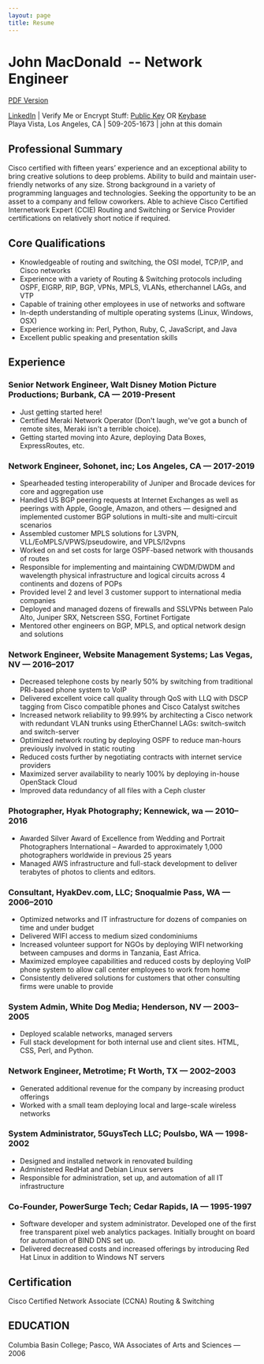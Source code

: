 ```yaml
---
layout: page
title: Resume
---
```

# John MacDonald  -- Network Engineer

[PDF Version](/assets/files/john-macdonald-resume.pdf)

[LinkedIn](http://www.linkedin.com/in/jmacego "Connecting Professionals") \| Verify Me or Encrypt Stuff: [Public Key](/pubkey "GPG Public Key") OR [Keybase](https://keybase.io/jmacego "Secure Communications Platform")  
Playa Vista, Los Angeles, CA  \|  509-205-1673  \|  john at this domain

## Professional Summary
Cisco certified with fifteen years’ experience and an exceptional ability to bring creative solutions to deep problems. Ability to build and maintain user-friendly networks of any size. Strong background in a variety of programming languages and technologies. Seeking the opportunity to be an asset to a company and fellow coworkers. Able to achieve Cisco Certified Internetwork Expert (CCIE) Routing and Switching or Service Provider certifications on relatively short notice if required.

## Core Qualifications
* Knowledgeable of routing and switching, the OSI model, TCP/IP, and Cisco networks
* Experience with a variety of Routing & Switching protocols including OSPF, EIGRP, RIP, BGP, VPNs, MPLS, VLANs, etherchannel LAGs, and VTP
* Capable of training other employees in use of networks and software
* In-depth understanding of multiple operating systems (Linux, Windows, OSX)
* Experience working in: Perl, Python, Ruby, C, JavaScript, and Java
* Excellent public speaking and presentation skills

## Experience

### Senior Network Engineer, Walt Disney Motion Picture Productions; Burbank, CA — 2019-Present
* Just getting started here!
* Certified Meraki Network Operator (Don't laugh, we've got a bunch of remote sites, Meraki isn't a terrible choice).
* Getting started moving into Azure, deploying Data Boxes, ExpressRoutes, etc.

### Network Engineer, Sohonet, inc; Los Angeles, CA — 2017-2019
* Spearheaded testing interoperability of Juniper and Brocade devices for core and aggregation use
* Handled US BGP peering requests at Internet Exchanges as well as peerings with Apple, Google, Amazon, and others — designed and implemented customer BGP solutions in multi-site and multi-circuit scenarios
* Assembled customer MPLS solutions for L3VPN, VLL/EoMPLS/VPWS/pseudowire, and VPLS/l2vpns
* Worked on and set costs for large OSPF-based network with thousands of routes
* Responsible for implementing and maintaining CWDM/DWDM and wavelength physical infrastructure and logical circuits across 4 continents and dozens of POPs
* Provided level 2 and level 3 customer support to international media companies
* Deployed and managed dozens of firewalls and SSLVPNs between Palo Alto, Juniper SRX, Netscreen SSG, Fortinet Fortigate
* Mentored other engineers on BGP, MPLS, and optical network design and solutions

### Network Engineer, Website Management Systems; Las Vegas, NV — 2016–2017
* Decreased telephone costs by nearly 50% by switching from traditional PRI-based phone system to VoIP
* Delivered excellent voice call quality through QoS with LLQ with DSCP tagging from Cisco compatible phones and Cisco Catalyst switches
* Increased network reliability to 99.99% by architecting a Cisco network with redundant VLAN trunks using EtherChannel LAGs: switch-switch and switch-server
* Optimized network routing by deploying OSPF to reduce man-hours previously involved in static routing
* Reduced costs further by negotiating contracts with internet service providers
* Maximized server availability to nearly 100% by deploying in-house OpenStack Cloud
* Improved data redundancy of all files with a Ceph cluster


### Photographer, Hyak Photography; Kennewick, wa — 2010–2016
* Awarded Silver Award of Excellence from Wedding and Portrait Photographers International – Awarded to approximately 1,000 photographers worldwide in previous 25 years
* Managed AWS infrastructure and full-stack development to deliver terabytes of photos to clients and editors.



### Consultant, HyakDev.com, LLC; Snoqualmie Pass, WA — 2006–2010
* Optimized networks and IT infrastructure for dozens of companies on time and under budget
* Delivered WIFI access to medium sized condominiums
* Increased volunteer support for NGOs by deploying WIFI networking between campuses and dorms in Tanzania, East Africa.
* Maximized employee capabilities and reduced costs by deploying VoIP phone system to allow call center employees to work from home
* Consistently delivered solutions for customers that other consulting firms were unable to provide

### System Admin, White Dog Media; Henderson, NV — 2003–2005
* Deployed scalable networks, managed servers
* Full stack development for both internal use and client sites. HTML, CSS, Perl, and Python.


### Network Engineer, Metrotime; Ft Worth, TX — 2002–2003
* Generated additional revenue for the company by increasing product offerings
* Worked with a small team deploying local and large-scale wireless networks


### System Administrator, 5GuysTech LLC; Poulsbo, WA — 1998-2002
* Designed and installed network in renovated building
* Administered RedHat and Debian Linux servers
* Responsible for administration, set up, and automation of all IT infrastructure


### Co-Founder, PowerSurge Tech; Cedar Rapids, IA — 1995-1997
* Software developer and system administrator. Developed one of the first free transparent pixel web analytics packages. Initially brought on board for automation of BIND DNS set up.
* Delivered decreased costs and increased offerings by introducing Red Hat Linux in addition to Windows NT servers


## Certification
Cisco Certified Network Associate (CCNA) Routing & Switching

## EDUCATION
Columbia Basin College; Pasco, WA
Associates of Arts and Sciences — 2006
